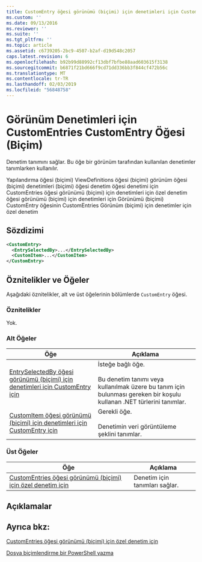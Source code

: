 ```yaml
---
title: CustomEntry öğesi görünümü (biçimi) için denetimleri için CustomEntries için | Microsoft Docs
ms.custom: ''
ms.date: 09/13/2016
ms.reviewer: ''
ms.suite: ''
ms.tgt_pltfrm: ''
ms.topic: article
ms.assetid: c6739205-2bc9-4507-b2af-d19d548c2057
caps.latest.revision: 6
ms.openlocfilehash: b92b99d88992cf13dbf7bfbe88aad603615f3138
ms.sourcegitcommit: b6871f21bd666f9cd71dd336bb3f844cf472b56c
ms.translationtype: MT
ms.contentlocale: tr-TR
ms.lasthandoff: 02/03/2019
ms.locfileid: "56848758"
---
```

# <a name="customentry-element-for-customentries-for-controls-for-view-format"></a>Görünüm Denetimleri için CustomEntries CustomEntry Öğesi (Biçim)

Denetim tanımını sağlar. Bu öğe bir görünüm tarafından kullanılan denetimler tanımlarken kullanılır.

Yapılandırma öğesi (biçimi) ViewDefinitions öğesi (biçimi) görünüm öğesi (biçimi) denetimleri (biçimi) öğesi denetim öğesi denetimi için CustomEntries öğesi görünümü (biçimi) için denetimleri için özel denetim öğesi görünümü (biçimi) için denetimleri için Görünümü (biçimi) CustomEntry öğesinin CustomEntries Görünüm (biçimi) için denetimler için özel denetim

## <a name="syntax"></a>Sözdizimi

```xml
<CustomEntry>
  <EntrySelectedBy>...</EntrySelectedBy>
  <CustomItem>...</CustomItem>
</CustomEntry>
```

## <a name="attributes-and-elements"></a>Öznitelikler ve Öğeler

Aşağıdaki öznitelikler, alt ve üst öğelerinin bölümlerde `CustomEntry` öğesi.

### <a name="attributes"></a>Öznitelikler

Yok.

### <a name="child-elements"></a>Alt Öğeler

|Öğe|Açıklama|
|-------------|-----------------|
|[EntrySelectedBy öğesi görünümü (biçimi) için denetimleri için CustomEntry için](./entryselectedby-element-for-customentry-for-controls-for-view-format.md)|İsteğe bağlı öğe.<br /><br /> Bu denetim tanımı veya kullanılmak üzere bu tanım için bulunması gereken bir koşulu kullanan .NET türlerini tanımlar.|
|[CustomItem öğesi görünümü (biçimi) için denetimleri için CustomEntry için](./customitem-element-for-customentry-for-controls-for-view-format.md)|Gerekli öğe.<br /><br /> Denetimin veri görüntüleme şeklini tanımlar.|

### <a name="parent-elements"></a>Üst Öğeler

|Öğe|Açıklama|
|-------------|-----------------|
|[CustomEntries öğesi görünümü (biçimi) için özel denetim için](./customentries-element-for-customcontrol-for-view-format.md)|Denetim için tanımları sağlar.|

## <a name="remarks"></a>Açıklamalar

## <a name="see-also"></a>Ayrıca bkz:

[CustomEntries öğesi görünümü (biçimi) için özel denetim için](./customentries-element-for-customcontrol-for-view-format.md)

[Dosya biçimlendirme bir PowerShell yazma](./writing-a-powershell-formatting-file.md)
